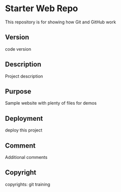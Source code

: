 # Starter Web Repo

This repository is for showing how Git and GitHub work

## Version

code version

## Description

Project description

## Purpose

Sample website with plenty of files for demos

## Deployment

deploy this project

## Comment

Additional comments

## Copyright

copyrights: git training
